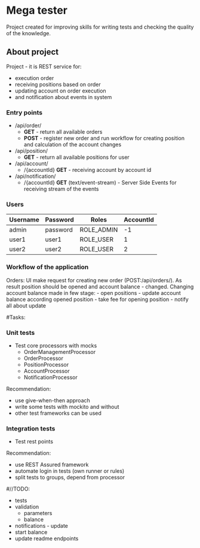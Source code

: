# Mega tester

Project created for improving skills for writing tests and checking the quality of the knowledge.

## About project

Project - it is REST service for:
 - execution order
 - receiving positions based on order
 - updating account on order execution
 - and notification about events in system
 
 ### Entry points
 
- /api/order/
	- **GET** - return all available orders
 	- **POST** - register new order and run workflow for creating position and calculation of the account changes
- /api/position/
	- **GET** - return all available positions for user
- /api/account/
	- /{accountId} **GET** - receiving account by account id
- /api/notification/
	- /{accountId} **GET** (text/event-stream) - Server Side Events for receiving stream of the events

### Users
| Username   | Password | Roles      | AccountId |
|------------|----------|------------|-----------|
| admin      | password | ROLE_ADMIN | -1        |
| user1      | user1    | ROLE_USER  | 1         |
| user2      | user2    | ROLE_USER  | 2         |

### Workflow of the application
Orders:
	UI make request for creating new order (POST:/api/orders/). As result position should be opened and account balance - changed.
	Changing account balance made in few stage:
	- open positions
	- update account balance according opened position
	- take fee for opening position
	- notify all about update 
	  

#Tasks:
### Unit tests
- Test core processors with mocks
	- OrderManagementProcessor
	- OrderProcessor
	- PositionProcessor
	- AccountProcessor
	- NotificationProcessor

Recommendation:
- use give-when-then approach
- write some tests with mockito and without
- other test frameworks can be used

### Integration tests
- Test rest points 

Recommendation:
- use REST Assured framework
- automate login in tests (own runner or rules)
- split tests to groups, depend from processor

 	
#//TODO:
- tests
- validation
	- parameters
	- balance
- notifications - update
- start balance
- update readme endpoints